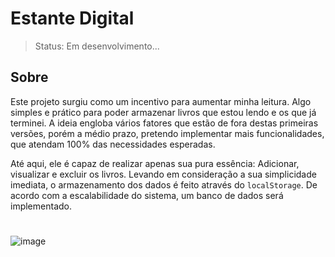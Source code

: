 # Estante Digital

> Status: Em desenvolvimento...

## Sobre
Este projeto surgiu como um incentivo para aumentar minha leitura. Algo simples e prático para poder armazenar livros que estou lendo e os que já terminei. A ideia engloba vários fatores que estão de fora destas primeiras versões, porém a médio prazo, pretendo implementar mais funcionalidades, que atendam 100% das necessidades esperadas.

Até aqui, ele é capaz de realizar apenas sua pura essência: Adicionar, visualizar e excluir os livros. Levando em consideração a sua simplicidade imediata, o armazenamento dos dados é feito através do `localStorage`. De acordo com a escalabilidade do sistema, um banco de dados será implementado.

#
![image](https://github.com/user-attachments/assets/c615b526-81b2-4717-854a-b0f3649541c5)

